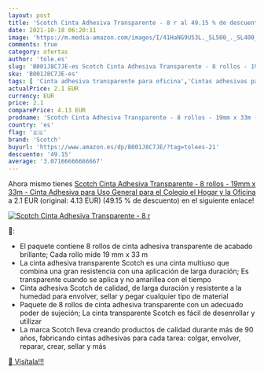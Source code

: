 ```yaml
---
layout: post
title: 'Scotch Cinta Adhesiva Transparente - 8 r al 49.15 % de descuento'
date: 2021-10-18 06:20:11
image: 'https://m.media-amazon.com/images/I/41HaNG9U53L._SL500_._SL400_.jpg'
comments: true
category: ofertas
author: 'tole.es'
slug: 'B001J8C7JE-es Scotch Cinta Adhesiva Transparente - 8 rollos - 19mm x 33m...'
sku: 'B001J8C7JE-es'
tags: [ 'Cinta adhesiva transparente para oficina','Cintas adhesivas para oficina','Cintas, adhesivos y sujeciones','Material de oficina','Oficina y papelería','adhesiva','cinta','scotch', ]
actualPrice: 2.1 EUR
currency: EUR
price: 2.1
comparePrice: 4.13 EUR
prodname: 'Scotch Cinta Adhesiva Transparente - 8 rollos - 19mm x 33m - Cinta Adhesiva para Uso General para el Colegio  el Hogar y la Oficina'
country: 'es'
flag: '🇪🇸'
brand: 'Scotch'
buyurl: 'https://www.amazon.es/dp/B001J8C7JE/?tag=tolees-21'
descuento: '49.15'
average: '3.07166666666667'
---
```


Ahora mismo tienes [Scotch Cinta Adhesiva Transparente - 8 rollos - 19mm x 33m - Cinta Adhesiva para Uso General para el Colegio  el Hogar y la Oficina](https://www.amazon.es/dp/B001J8C7JE/?tag=tolees-21) a 2.1 EUR (original: 4.13 EUR) (49.15 %  de descuento) en el siguiente enlace!

[![Scotch Cinta Adhesiva Transparente - 8 r](https://m.media-amazon.com/images/I/41HaNG9U53L._SL500_._SL400_.jpg)](https://www.amazon.es/dp/B001J8C7JE/?tag=tolees-21)

🔎:

- El paquete contiene 8 rollos de cinta adhesiva transparente de acabado brillante; Cada rollo mide 19 mm x 33 m
- La cinta adhesiva transparente Scotch es una cinta multiuso que combina una gran resistencia con una aplicación de larga duración; Es transparente cuando se aplica y no amarillea con el tiempo
- Cinta adhesiva Scotch de calidad, de larga duración y resistente a la humedad para envolver, sellar y pegar cualquier tipo de material
- Paquete de 8 rollos de cinta adhesiva transparente con un adecuado poder de sujeción; La cinta transparente Scotch es fácil de desenrollar y utilizar
- La marca Scotch lleva creando productos de calidad durante más de 90 años, fabricando cintas adhesivas para cada tarea: colgar, envolver, reparar, crear, sellar y más

[🛒 Visítala!!!](https://www.amazon.es/dp/B001J8C7JE/?tag=tolees-21)

